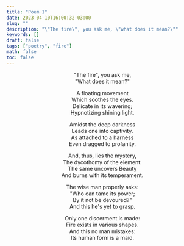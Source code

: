 ```yaml
---
title: "Poem 1"
date: 2023-04-10T16:00:32-03:00
slug: ""
description: "\"The fire\", you ask me, \"what does it mean?\""
keywords: []
draft: false
tags: ["poetry", "fire"]
math: false
toc: false
---
```


<div style="text-align: center">
"The fire", you ask me,<br>
"What does it mean?"<br>

A floating movement<br>
Which soothes the eyes.<br>
Delicate in its wavering;<br>
Hypnotizing shining light.<br>

Amidst the deep darkness<br>
Leads one into captivity.<br>
As attached to a harness<br>
Even dragged to profanity.<br>

And, thus, lies the mystery,<br>
The dycothomy of the element:<br>
The same uncovers Beauty<br>
And burns with its temperament.<br>

The wise man properly asks:<br>
"Who can tame its power;<br>
By it not be devoured?"<br>
And this he's yet to grasp.<br>

Only one discerment is made:<br>
Fire exists in various shapes.<br>
And this no man mistakes:<br>
Its human form is a maid.<br>
</div>

